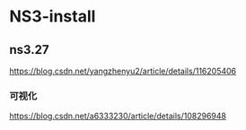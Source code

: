 # NS3-install
## ns3.27
https://blog.csdn.net/yangzhenyu2/article/details/116205406  
### 可视化
https://blog.csdn.net/a6333230/article/details/108296948  

